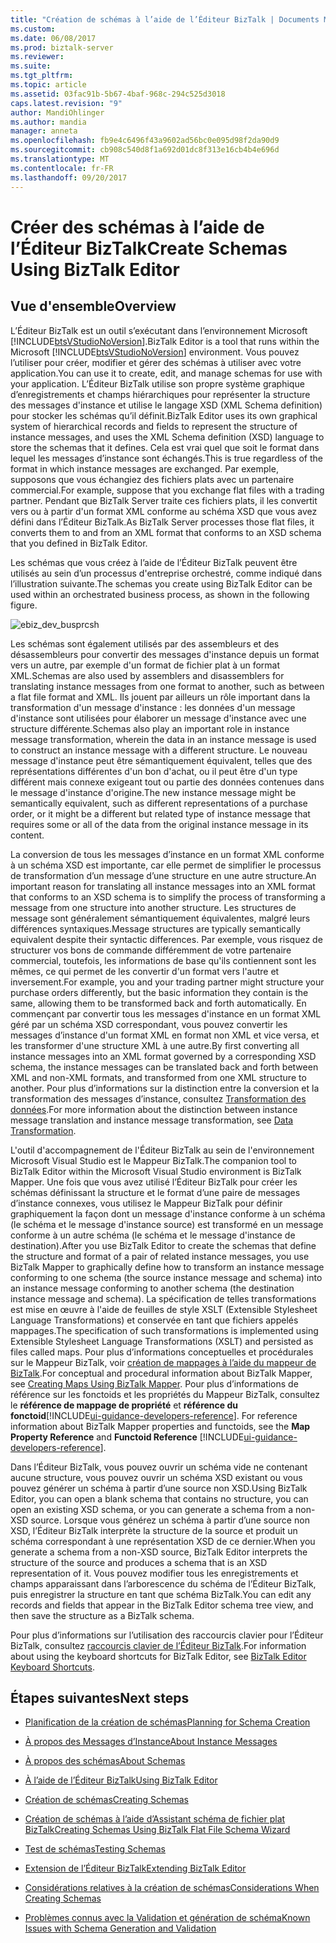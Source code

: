 ```yaml
---
title: "Création de schémas à l’aide de l’Éditeur BizTalk | Documents Microsoft"
ms.custom: 
ms.date: 06/08/2017
ms.prod: biztalk-server
ms.reviewer: 
ms.suite: 
ms.tgt_pltfrm: 
ms.topic: article
ms.assetid: 03fac91b-5b67-4baf-968c-294c525d3018
caps.latest.revision: "9"
author: MandiOhlinger
ms.author: mandia
manager: anneta
ms.openlocfilehash: fb9e4c6496f43a9602ad56bc0e095d98f2da90d9
ms.sourcegitcommit: cb908c540d8f1a692d01dc8f313e16cb4b4e696d
ms.translationtype: MT
ms.contentlocale: fr-FR
ms.lasthandoff: 09/20/2017
---
```

# <a name="create-schemas-using-biztalk-editor"></a><span data-ttu-id="eba3a-102">Créer des schémas à l’aide de l’Éditeur BizTalk</span><span class="sxs-lookup"><span data-stu-id="eba3a-102">Create Schemas Using BizTalk Editor</span></span>

## <a name="overview"></a><span data-ttu-id="eba3a-103">Vue d'ensemble</span><span class="sxs-lookup"><span data-stu-id="eba3a-103">Overview</span></span>
<span data-ttu-id="eba3a-104">L’Éditeur BizTalk est un outil s’exécutant dans l’environnement Microsoft [!INCLUDE[btsVStudioNoVersion](../includes/btsvstudionoversion-md.md)].</span><span class="sxs-lookup"><span data-stu-id="eba3a-104">BizTalk Editor is a tool that runs within the Microsoft [!INCLUDE[btsVStudioNoVersion](../includes/btsvstudionoversion-md.md)] environment.</span></span> <span data-ttu-id="eba3a-105">Vous pouvez l’utiliser pour créer, modifier et gérer des schémas à utiliser avec votre application.</span><span class="sxs-lookup"><span data-stu-id="eba3a-105">You can use it to create, edit, and manage schemas for use with your application.</span></span> <span data-ttu-id="eba3a-106">L’Éditeur BizTalk utilise son propre système graphique d’enregistrements et champs hiérarchiques pour représenter la structure des messages d'instance et utilise le langage XSD (XML Schema definition) pour stocker les schémas qu’il définit.</span><span class="sxs-lookup"><span data-stu-id="eba3a-106">BizTalk Editor uses its own graphical system of hierarchical records and fields to represent the structure of instance messages, and uses the XML Schema definition (XSD) language to store the schemas that it defines.</span></span> <span data-ttu-id="eba3a-107">Cela est vrai quel que soit le format dans lequel les messages d’instance sont échangés.</span><span class="sxs-lookup"><span data-stu-id="eba3a-107">This is true regardless of the format in which instance messages are exchanged.</span></span> <span data-ttu-id="eba3a-108">Par exemple, supposons que vous échangiez des fichiers plats avec un partenaire commercial.</span><span class="sxs-lookup"><span data-stu-id="eba3a-108">For example, suppose that you exchange flat files with a trading partner.</span></span> <span data-ttu-id="eba3a-109">Pendant que BizTalk Server traite ces fichiers plats, il les convertit vers ou à partir d'un format XML conforme au schéma XSD que vous avez défini dans l’Éditeur BizTalk.</span><span class="sxs-lookup"><span data-stu-id="eba3a-109">As BizTalk Server processes those flat files, it converts them to and from an XML format that conforms to an XSD schema that you defined in BizTalk Editor.</span></span>  
  
 <span data-ttu-id="eba3a-110">Les schémas que vous créez à l’aide de l’Éditeur BizTalk peuvent être utilisés au sein d’un processus d'entreprise orchestré, comme indiqué dans l’illustration suivante.</span><span class="sxs-lookup"><span data-stu-id="eba3a-110">The schemas you create using BizTalk Editor can be used within an orchestrated business process, as shown in the following figure.</span></span>  
  
 ![](../core/media/ebiz-dev-busprcsh.gif "ebiz_dev_busprcsh")  
  
 <span data-ttu-id="eba3a-111">Les schémas sont également utilisés par des assembleurs et des désassembleurs pour convertir des messages d'instance depuis un format vers un autre, par exemple d'un format de fichier plat à un format XML.</span><span class="sxs-lookup"><span data-stu-id="eba3a-111">Schemas are also used by assemblers and disassemblers for translating instance messages from one format to another, such as between a flat file format and XML.</span></span> <span data-ttu-id="eba3a-112">Ils jouent par ailleurs un rôle important dans la transformation d'un message d'instance : les données d'un message d'instance sont utilisées pour élaborer un message d'instance avec une structure différente.</span><span class="sxs-lookup"><span data-stu-id="eba3a-112">Schemas also play an important role in instance message transformation, wherein the data in an instance message is used to construct an instance message with a different structure.</span></span> <span data-ttu-id="eba3a-113">Le nouveau message d'instance peut être sémantiquement équivalent, telles que des représentations différentes d'un bon d'achat, ou il peut être d'un type différent mais connexe exigeant tout ou partie des données contenues dans le message d'instance d'origine.</span><span class="sxs-lookup"><span data-stu-id="eba3a-113">The new instance message might be semantically equivalent, such as different representations of a purchase order, or it might be a different but related type of instance message that requires some or all of the data from the original instance message in its content.</span></span>  
  
 <span data-ttu-id="eba3a-114">La conversion de tous les messages d’instance en un format XML conforme à un schéma XSD est importante, car elle permet de simplifier le processus de transformation d’un message d’une structure en une autre structure.</span><span class="sxs-lookup"><span data-stu-id="eba3a-114">An important reason for translating all instance messages into an XML format that conforms to an XSD schema is to simplify the process of transforming a message from one structure into another structure.</span></span> <span data-ttu-id="eba3a-115">Les structures de message sont généralement sémantiquement équivalentes, malgré leurs différences syntaxiques.</span><span class="sxs-lookup"><span data-stu-id="eba3a-115">Message structures are typically semantically equivalent despite their syntactic differences.</span></span> <span data-ttu-id="eba3a-116">Par exemple, vous risquez de structurer vos bons de commande différemment de votre partenaire commercial, toutefois, les informations de base qu'ils contiennent sont les mêmes, ce qui permet de les convertir d'un format vers l'autre et inversement.</span><span class="sxs-lookup"><span data-stu-id="eba3a-116">For example, you and your trading partner might structure your purchase orders differently, but the basic information they contain is the same, allowing them to be transformed back and forth automatically.</span></span> <span data-ttu-id="eba3a-117">En commençant par convertir tous les messages d'instance en un format XML géré par un schéma XSD correspondant, vous pouvez convertir les messages d’instance d'un format XML en format non XML et vice versa, et les transformer d'une structure XML à une autre.</span><span class="sxs-lookup"><span data-stu-id="eba3a-117">By first converting all instance messages into an XML format governed by a corresponding XSD schema, the instance messages can be translated back and forth between XML and non-XML formats, and transformed from one XML structure to another.</span></span> <span data-ttu-id="eba3a-118">Pour plus d’informations sur la distinction entre la conversion et la transformation des messages d’instance, consultez [Transformation des données](../core/data-transformation.md).</span><span class="sxs-lookup"><span data-stu-id="eba3a-118">For more information about the distinction between instance message translation and instance message transformation, see [Data Transformation](../core/data-transformation.md).</span></span>  
  
 <span data-ttu-id="eba3a-119">L'outil d'accompagnement de l'Éditeur BizTalk au sein de l'environnement Microsoft Visual Studio est le Mappeur BizTalk.</span><span class="sxs-lookup"><span data-stu-id="eba3a-119">The companion tool to BizTalk Editor within the Microsoft Visual Studio environment is BizTalk Mapper.</span></span> <span data-ttu-id="eba3a-120">Une fois que vous avez utilisé l’Éditeur BizTalk pour créer les schémas définissant la structure et le format d’une paire de messages d’instance connexes, vous utilisez le Mappeur BizTalk pour définir graphiquement la façon dont un message d'instance conforme à un schéma (le schéma et le message d'instance source) est transformé en un message conforme à un autre schéma (le schéma et le message d'instance de destination).</span><span class="sxs-lookup"><span data-stu-id="eba3a-120">After you use BizTalk Editor to create the schemas that define the structure and format of a pair of related instance messages, you use BizTalk Mapper to graphically define how to transform an instance message conforming to one schema (the source instance message and schema) into an instance message conforming to another schema (the destination instance message and schema).</span></span> <span data-ttu-id="eba3a-121">La spécification de telles transformations est mise en œuvre à l'aide de feuilles de style XSLT (Extensible Stylesheet Language Transformations) et conservée en tant que fichiers appelés mappages.</span><span class="sxs-lookup"><span data-stu-id="eba3a-121">The specification of such transformations is implemented using Extensible Stylesheet Language Transformations (XSLT) and persisted as files called maps.</span></span> <span data-ttu-id="eba3a-122">Pour plus d’informations conceptuelles et procédurales sur le Mappeur BizTalk, voir [création de mappages à l’aide du mappeur de BizTalk](../core/creating-maps-using-biztalk-mapper.md).</span><span class="sxs-lookup"><span data-stu-id="eba3a-122">For conceptual and procedural information about BizTalk Mapper, see [Creating Maps Using BizTalk Mapper](../core/creating-maps-using-biztalk-mapper.md).</span></span> <span data-ttu-id="eba3a-123">Pour plus d’informations de référence sur les fonctoids et les propriétés du Mappeur BizTalk, consultez le **référence de mappage de propriété** et **référence du fonctoid**[!INCLUDE[ui-guidance-developers-reference](../includes/ui-guidance-developers-reference.md)].  </span><span class="sxs-lookup"><span data-stu-id="eba3a-123">For reference information about BizTalk Mapper properties and functoids, see the **Map Property Reference** and **Functoid Reference**  [!INCLUDE[ui-guidance-developers-reference](../includes/ui-guidance-developers-reference.md)].</span></span>
  
 <span data-ttu-id="eba3a-124">Dans l’Éditeur BizTalk, vous pouvez ouvrir un schéma vide ne contenant aucune structure, vous pouvez ouvrir un schéma XSD existant ou vous pouvez générer un schéma à partir d’une source non XSD.</span><span class="sxs-lookup"><span data-stu-id="eba3a-124">Using BizTalk Editor, you can open a blank schema that contains no structure, you can open an existing XSD schema, or you can generate a schema from a non-XSD source.</span></span> <span data-ttu-id="eba3a-125">Lorsque vous générez un schéma à partir d’une source non XSD, l’Éditeur BizTalk interprète la structure de la source et produit un schéma correspondant à une représentation XSD de ce dernier.</span><span class="sxs-lookup"><span data-stu-id="eba3a-125">When you generate a schema from a non-XSD source, BizTalk Editor interprets the structure of the source and produces a schema that is an XSD representation of it.</span></span> <span data-ttu-id="eba3a-126">Vous pouvez modifier tous les enregistrements et champs apparaissant dans l’arborescence du schéma de l’Éditeur BizTalk, puis enregistrer la structure en tant que schéma BizTalk.</span><span class="sxs-lookup"><span data-stu-id="eba3a-126">You can edit any records and fields that appear in the BizTalk Editor schema tree view, and then save the structure as a BizTalk schema.</span></span>  
  
 <span data-ttu-id="eba3a-127">Pour plus d’informations sur l’utilisation des raccourcis clavier pour l’Éditeur BizTalk, consultez [raccourcis clavier de l’Éditeur BizTalk](../core/biztalk-editor-keyboard-shortcuts.md).</span><span class="sxs-lookup"><span data-stu-id="eba3a-127">For information about using the keyboard shortcuts for BizTalk Editor, see [BizTalk Editor Keyboard Shortcuts](../core/biztalk-editor-keyboard-shortcuts.md).</span></span>  
  
## <a name="next-steps"></a><span data-ttu-id="eba3a-128">Étapes suivantes</span><span class="sxs-lookup"><span data-stu-id="eba3a-128">Next steps</span></span>
  
-   [<span data-ttu-id="eba3a-129">Planification de la création de schémas</span><span class="sxs-lookup"><span data-stu-id="eba3a-129">Planning for Schema Creation</span></span>](../core/planning-for-schema-creation.md)  
  
-   [<span data-ttu-id="eba3a-130">À propos des Messages d’Instance</span><span class="sxs-lookup"><span data-stu-id="eba3a-130">About Instance Messages</span></span>](../core/about-instance-messages.md)  
  
-   [<span data-ttu-id="eba3a-131">À propos des schémas</span><span class="sxs-lookup"><span data-stu-id="eba3a-131">About Schemas</span></span>](../core/about-schemas.md)  
  
-   [<span data-ttu-id="eba3a-132">À l’aide de l’Éditeur BizTalk</span><span class="sxs-lookup"><span data-stu-id="eba3a-132">Using BizTalk Editor</span></span>](../core/using-biztalk-editor.md)  
  
-   [<span data-ttu-id="eba3a-133">Création de schémas</span><span class="sxs-lookup"><span data-stu-id="eba3a-133">Creating Schemas</span></span>](../core/creating-schemas.md)  
  
-   [<span data-ttu-id="eba3a-134">Création de schémas à l’aide d’Assistant schéma de fichier plat BizTalk</span><span class="sxs-lookup"><span data-stu-id="eba3a-134">Creating Schemas Using BizTalk Flat File Schema Wizard</span></span>](../core/creating-schemas-using-biztalk-flat-file-schema-wizard.md)  
  
-   [<span data-ttu-id="eba3a-135">Test de schémas</span><span class="sxs-lookup"><span data-stu-id="eba3a-135">Testing Schemas</span></span>](../core/testing-schemas.md)  
  
-   [<span data-ttu-id="eba3a-136">Extension de l’Éditeur BizTalk</span><span class="sxs-lookup"><span data-stu-id="eba3a-136">Extending BizTalk Editor</span></span>](../core/extending-biztalk-editor.md)  
  
-   [<span data-ttu-id="eba3a-137">Considérations relatives à la création de schémas</span><span class="sxs-lookup"><span data-stu-id="eba3a-137">Considerations When Creating Schemas</span></span>](../core/considerations-when-creating-schemas.md)  
  
-   [<span data-ttu-id="eba3a-138">Problèmes connus avec la Validation et génération de schéma</span><span class="sxs-lookup"><span data-stu-id="eba3a-138">Known Issues with Schema Generation and Validation</span></span>](../core/known-issues-with-schema-generation-and-validation.md)